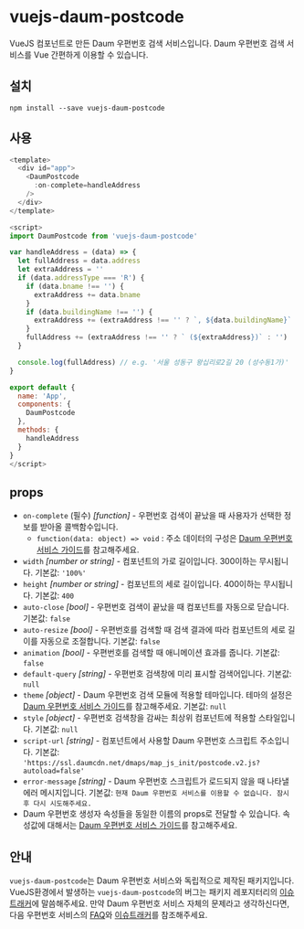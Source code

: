 # vuejs-daum-postcode

VueJS 컴포넌트로 만든 Daum 우편번호 검색 서비스입니다. Daum 우편번호 검색 서비스를 Vue 간편하게 이용할 수 있습니다.

## 설치

```shell
npm install --save vuejs-daum-postcode
```

## 사용

```javascript
<template>
  <div id="app">
    <DaumPostcode
      :on-complete=handleAddress
    />
  </div>
</template>

<script>
import DaumPostcode from 'vuejs-daum-postcode'

var handleAddress = (data) => {
  let fullAddress = data.address
  let extraAddress = ''
  if (data.addressType === 'R') {
    if (data.bname !== '') {
      extraAddress += data.bname
    }
    if (data.buildingName !== '') {
      extraAddress += (extraAddress !== '' ? `, ${data.buildingName}` : data.buildingName)
    }
    fullAddress += (extraAddress !== '' ? ` (${extraAddress})` : '')
  }

  console.log(fullAddress) // e.g. '서울 성동구 왕십리로2길 20 (성수동1가)'
}

export default {
  name: 'App',
  components: {
    DaumPostcode
  },
  methods: {
    handleAddress
  }
}
</script>
```

## props

- `on-complete` (필수) _[function]_ - 우편번호 검색이 끝났을 때 사용자가 선택한 정보를 받아올 콜백함수입니다.
  - `function(data: object) => void` : 주소 데이터의 구성은 [Daum 우편번호 서비스 가이드](http://postcode.map.daum.net/guide)를 참고해주세요.
- `width` _[number or string]_ - 컴포넌트의 가로 길이입니다. 300이하는 무시됩니다. 기본값: `'100%'`
- `height` _[number or string]_ - 컴포넌트의 세로 길이입니다. 400이하는 무시됩니다. 기본값: `400`
- `auto-close` _[bool]_ - 우편번호 검색이 끝났을 때 컴포넌트를 자동으로 닫습니다. 기본값: `false`
- `auto-resize` _[bool]_ - 우편번호를 검색할 때 검색 결과에 따라 컴포넌트의 세로 길이를 자동으로 조절합니다. 기본값: `false`
- `animation` _[bool]_ - 우편번호를 검색할 때 애니메이션 효과를 줍니다. 기본값: `false`
- `default-query` _[string]_ - 우편번호 검색창에 미리 표시할 검색어입니다. 기본값: `null`
- `theme` _[object]_ - Daum 우편번호 검색 모듈에 적용할 테마입니다. 테마의 설정은 [Daum 우편번호 서비스 가이드](http://postcode.map.daum.net/guide)를 참고해주세요. 기본값: `null`
- `style` _[object]_ - 우편번호 검색창을 감싸는 최상위 컴포넌트에 적용할 스타일입니다. 기본값: `null`
- `script-url` _[string]_ - 컴포넌트에서 사용할 Daum 우편번호 스크립트 주소입니다. 기본값: `'https://ssl.daumcdn.net/dmaps/map_js_init/postcode.v2.js?autoload=false'`
- `error-message` _[string]_ - Daum 우편번호 스크립트가 로드되지 않을 때 나타낼 에러 메시지입니다. 기본값: `현재 Daum 우편번호 서비스를 이용할 수 없습니다. 잠시 후 다시 시도해주세요.`
- Daum 우편번호 생성자 속성들을 동일한 이름의 props로 전달할 수 있습니다. 속성값에 대해서는 [Daum 우편번호 서비스 가이드](http://postcode.map.daum.net/guide#attributes)를 참고해주세요.

## 안내

`vuejs-daum-postcode`는 Daum 우편번호 서비스와 독립적으로 제작된 패키지입니다. VueJS환경에서 발생하는 `vuejs-daum-postcode`의 버그는 패키지 레포지터리의 [이슈트래커](https://github.com/mango-tree/vuejs-daum-postcode/issues)에 말씀해주세요. 만약 Daum 우편번호 서비스 자체의 문제라고 생각하신다면, 다음 우편번호 서비스의 [FAQ](https://github.com/daumPostcode/QnA/blob/master/README.md)와 [이슈트래커](https://github.com/daumPostcode/QnA/issues)를 참조해주세요.
